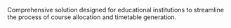 Comprehensive solution designed for educational institutions to streamline the process of course allocation and timetable generation.
